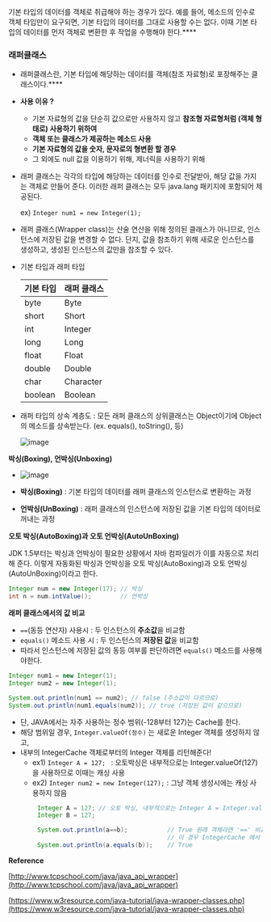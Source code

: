 기본 타입의 데이터를 객체로 취급해야 하는 경우가 있다. 예를 들어, 메소드의 인수로 객체 타입만이 요구되면, 기본 타입의 데이터를 그대로 사용할 수는 없다. 이때 기본 타입의 데이터를 먼저 객체로 변환한 후 작업을 수행해야 한다.****

### 래퍼클래스

- 래퍼클래스란, 기본 타입에 해당하는 데이터를 객체(참조 자료형)로 포장해주는 클래스이다.****
- **사용 이유 ?**
    - 기본 자료형의 값을 단순히 값으로만 사용하지 않고 **참조형 자료형처럼 (객체 형태로) 사용하기 위하여**
    - **객체 또는 클래스가 제공하는 메소드 사용**
    - **기본 자료형의 값을 숫자, 문자로의 형변환 할 경우**
    - 그 외에도 null 값을 이용하기 위해, 제너릭을 사용하기 위해
- 래퍼 클래스는 각각의 타입에 해당하는 데이터를 인수로 전달받아, 해당 값을 가지는 객체로 만들어 준다. 이러한 래퍼 클래스는 모두 java.lang 패키지에 포함되어 제공된다.
    
    ex) `Integer num1 = new Integer(1);`
    
- 래퍼 클래스(Wrapper class)는 산술 연산을 위해 정의된 클래스가 아니므로, 인스턴스에 저장된 값을 변경할 수 없다. 단지, 값을 참조하기 위해 새로운 인스턴스를 생성하고, 생성된 인스턴스의 값만을 참조할 수 있다.
- 기본 타입과 래퍼 타입
    
    
    | 기본 타입 | 래퍼 클래스 |
    | --- | --- |
    | byte | Byte |
    | short | Short |
    | int | Integer |
    | long | Long |
    | float | Float |
    | double | Double |
    | char | Character |
    | boolean | Boolean |
- 래퍼 타입의 상속 계층도 : 모든 래퍼 클래스의 상위클래스는 Object이기에 Object의 메소드를 상속받는다. (ex. equals(), toString(), 등)
    
    ![image](https://user-images.githubusercontent.com/77563814/174629163-b9959e78-96fc-4b32-84c2-21ef640c5cb3.png)
    

**박싱(Boxing), 언박싱(Unboxing)**

- ![image](https://user-images.githubusercontent.com/77563814/174629273-b061f45f-091b-434b-af8e-cd7ef06856a1.png) 

- **박싱(Boxing)** : 기본 타입의 데이터를 래퍼 클래스의 인스턴스로 변환하는 과정
- **언박싱(UnBoxing)** : 래퍼 클래스의 인스턴스에 저장된 값을 기본 타입의 데이터로 꺼내는 과정

**오토 박싱(AutoBoxing)과 오토 언박싱(AutoUnBoxing)**

JDK 1.5부터는 박싱과 언박싱이 필요한 상황에서 자바 컴파일러가 이를 자동으로 처리해 준다. 이렇게 자동화된 박싱과 언박싱을 오토 박싱(AutoBoxing)과 오토 언박싱(AutoUnBoxing)이라고 한다.

```java
Integer num = new Integer(17); // 박싱
int n = num.intValue();        // 언박싱
```

**래퍼 클래스에서의 값 비교**

- `==`(동등 연산자) 사용시 : 두 인스턴스의 **주소값**을 비교함
- `equals()` 메소드 사용 시 : 두 인스턴스의 **저장된 값**을 비교함
- 따라서 인스턴스에 저장된 값의 동등 여부를 판단하려면 `equals()` 메소드를 사용해야한다.

```java
Integer num1 = new Integer(1);
Integer num2 = new Integer(1);

System.out.println(num1 == num2); // false (주소값이 다르므로)
System.out.println(num1.equals(num2)); // true (저장된 값이 같으므로)
```
- 단, JAVA에서는 자주 사용하는 정수 범위(-128부터 127)는 Cache를 한다.
- 해당 범위일 경우, ```Integer.valueOf(정수)``` 는 새로운 Integer 객체를 생성하지 않고,
- 내부의 IntegerCache 객체로부터의 Integer 객체를 리턴해준다!
    - ex1) ```Integer A = 127; ``` : 오토박싱은 내부적으로는 Integer.valueOf(127)을 사용하므로 이때는 캐싱 사용
    - ex2) ```Integer num2 = new Integer(127);``` : 그냥 객체 생성시에는 캐싱 사용하지 않음

```java
        Integer A = 127; // 오토 박싱, 내부적으로는 Integer A = Integer.valueOf(127);
        Integer B = 127;

        System.out.println(a==b);           // True 원래 객체라면 '==' 비교는 주소값이 다르므로 False가 나오겠지만, 
                                            // 이 경우 IntegerCache 에서 같은 객체를 리턴받았기 때문에 주소값도 같음!
        System.out.println(a.equals(b));    // True
```

**Reference**

[http://www.tcpschool.com/java/java_api_wrapper](http://www.tcpschool.com/java/java_api_wrapper)

[https://www.w3resource.com/java-tutorial/java-wrapper-classes.php](https://www.w3resource.com/java-tutorial/java-wrapper-classes.php)
